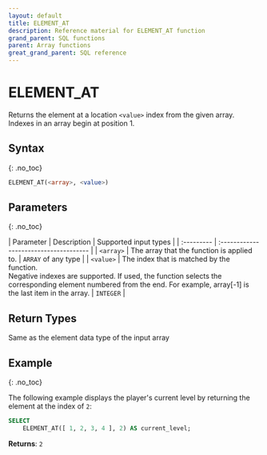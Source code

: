 ```yaml
---
layout: default
title: ELEMENT_AT
description: Reference material for ELEMENT_AT function
grand_parent: SQL functions
parent: Array functions
great_grand_parent: SQL reference
---
```


# ELEMENT\_AT

Returns the element at a location `<value>` index from the given array. Indexes in an array begin at position 1.

## Syntax
{: .no_toc}

```sql
ELEMENT_AT(<array>, <value>)
```
## Parameters
{: .no_toc}

| Parameter | Description           | Supported input types | 
| :--------- | :------------------------------------- |
| `<array>`   | The array that the function is applied to. | `ARRAY` of any type | 
| `<value>` | The index that is matched by the function. <br>Negative indexes are supported. If used, the function selects the corresponding element numbered from the end. For example, array[-1] is the last item in the array. | `INTEGER` |

## Return Types 
Same as the element data type of the input array

## Example
{: .no_toc}

The following example displays the player's current level by returning the element at the index of `2`: 

```sql
SELECT
	ELEMENT_AT([ 1, 2, 3, 4 ], 2) AS current_level;
```

**Returns**: `2`

<!-- In the example below, `ELEMENT_AT` is paired with `ARRAY_SORT` to reorder the array before grabbing the specified element. `ARRAY_SORT` orders the arrays in ascending order by the elements in the second array `[ 3, 7, 4 ]`. Upon being sorted, that array is reordered to `[ 3, 4, 7 ]` while its associated array `[ 'red', 'green', 'blue' ]` is reordered to `[ 'red', 'blue', 'green' ]`. `ELEMENT_AT` then returns the element at index `-1`, which is now `green`.

```sql
SELECT
	ELEMENT_AT(
		ARRAY_SORT(v, k -> k,
			[ 'red', 'green', 'blue' ],
			[ 3, 7, 4 ] ),
			-1
		)
    AS res;
```
**Returns**: `'green'` -->
